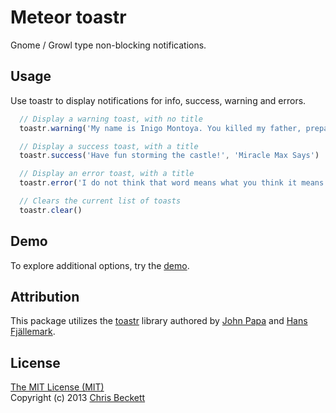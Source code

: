 # Meteor toastr

Gnome / Growl type non-blocking notifications.

## Usage

Use toastr to display notifications for info, success, warning and errors.

```js
  // Display a warning toast, with no title
  toastr.warning('My name is Inigo Montoya. You killed my father, prepare to die!')

  // Display a success toast, with a title
  toastr.success('Have fun storming the castle!', 'Miracle Max Says')

  // Display an error toast, with a title
  toastr.error('I do not think that word means what you think it means.', 'Inconceivable!')

  // Clears the current list of toasts
  toastr.clear()
```

## Demo

To explore additional options, try the [demo](http://codeseven.github.io/toastr/demo.html).

## Attribution

This package utilizes the [toastr](http://www.toastrjs.com/) library
authored by [John Papa](http://twitter.com/John_Papa) and
[Hans Fjällemark](http://twitter.com/hfjallemark).

## License

[The MIT License (MIT)](http://www.opensource.org/licenses/mit-license.php)
<br>
Copyright (c) 2013 [Chris Beckett](https://github.com/chrismbeckett)